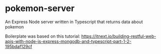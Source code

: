 # pokemon-server
An Express Node server written in Typescript that returns data about pokemon

Boilerplate was based on this tutorial: https://itnext.io/building-restful-web-apis-with-node-js-express-mongodb-and-typescript-part-1-2-195bdaf129cf
